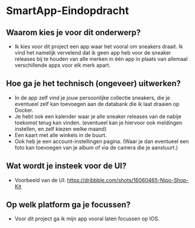 # SmartApp-Eindopdracht
## Waarom kies je voor dit onderwerp?
- Ik kies voor dit project een app waar het vooral om sneakers draait. Ik vind het namelijk vervelend dat ik geen app heb voor de sneaker releases bij te houden van alle merken in één app in plaats van allemaal verschillende apps voor elk merk apart.

## Hoe ga je het technisch (ongeveer) uitwerken?
- In de app zelf vind je jouw persoonlijke collectie sneakers, die je eventueel zelf kan toevoegen aan de databank die ik laat draaien op Docker.
- Je hebt ook een kalender waar je alle sneaker releases van de nabije toekomst terug kan vinden. (eventueel kan je hiervoor ook meldingen instellen, en zelf kiezen welke maand)
- Een kaart met alle winkels in de buurt.
- Ook heb je een account-instellingen pagina. (Waar je dan eventueel een foto kan toevoegen van je album of via de camera die je aanstuurt.)

## Wat wordt je insteek voor de UI?
- Voorbeeld van de UI: https://dribbble.com/shots/16060465-Nipo-Shop-Kit

## Op welk platform ga je focussen?
- Voor dit project ga ik mijn app vooral laten focussen op IOS.
